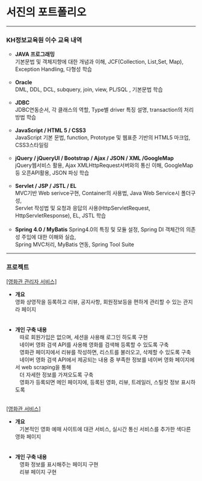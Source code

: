 <h1><strong>서진</strong>의 포트폴리오</h1>
<hr>
<h3>KH정보교육원 이수 교육 내역</h3>
<ul>
  <li style="list-style-type:circle"><strong>JAVA 프로그래밍</strong><br>
기본문법 및 객체지향에 대한 개념과 이해, JCF(Collection, List,Set, Map), Exception Handling, 다형성 학습</li><br>
  <li style="list-style-type:circle"><strong>Oracle</strong><br>
DML, DDL, DCL, subquery, join, view, PL/SQL , 기본문법 학습</li><br>
  <li style="list-style-type:circle"><strong>JDBC</strong><br>
JDBC연동순서, 각 클래스의 역할, Type별 driver 특징 설명, transaction의 처리방법 학습</li><br>
  <li style="list-style-type:circle"><strong>JavaScript / HTML 5 / CSS3</strong><br>
 JavaScript 기본 문법, function, Prototype 및 웹표준 기반의 HTML5 마크업, CSS3스타일링</li><br>
  <li style="list-style-type:circle"><strong>jQuery / jQueryUI / Bootstrap / Ajax / JSON / XML /GoogleMap</strong><br>
 jQuery웹서비스 활용, Ajax XMLHttpRequest서버와의 통신 이해, GoogleMap등 오픈API활용, JSON 파싱 학습</li><br>
  <li style="list-style-type:circle"><strong>Servlet / JSP / JSTL / EL</strong><br>
MVC기반 Web serivce구현, Container의 사용법, Java Web Service시 폴더구성,<br>
Servlet 작성법 및 요청과 응답의 사용(HttpServletRequest, HttpServletResponse), EL, JSTL 학습</li><br>
  <li style="list-style-type:circle"><strong>Spring 4.0 / MyBatis</strong>
Spring4.0의 특징 및 모듈 설정, Spring DI 객체간의 의존성 주입에 대한 이해와 실습,<br>
Spring MVC처리, MyBatis 연동, Spring Tool Suite</li>
</ul>
<hr>
<h3>프로젝트</h3>
<a href="https://github.com/jonathan880523/adminMovieEro">[영화관 관리자 서비스]</a>
<ul>
  <li><strong>개요</strong><br>
    영화 상영작을 등록하고 리뷰, 공지사항, 회원정보등을 편하게 관리할 수 있는 관지라 페이지</li><br>
  <li><strong>개인 구축 내용</strong><br>
    따로 회원가입은 없으며, 세션을 사용해 로그인 하도록 구현<br>
    네이버 영화 검색 API를 사용해 영화를 검색해 등록할 수 있도록 구축<br>
    영화관 페이지에서 리뷰를 작성하면, 리스트를 불러오고, 삭제할 수 있도록 구축<br>
    네이버 영화 검색 API에서 제공되는 내용 중 부족한 정보를 네이버 영화 페이지에서 web scraping을 통해<br>
    더 자세한 정보를 가져오도록 구축<br>
    영화가 등록되면 메인 페이지에, 등록된 영화, 리뷰, 트레일러, 스틸컷 정보 표시하도록 
  </li><br>
</ul>
<a href="https://github.com/jonathan880523/movieEro">[영화관 서비스]</a>
<ul>
  <li><strong>개요</strong><br>
    기본적인 영화 예매 사이트에 대관 서비스, 실시간 통신 서비스를 추가한 색다른 영화 페이지</li><br>
  <li><strong>개인 구축 내용</strong><br>
    영화 정보를 표시해주는 페이지 구현<br>
    리뷰 페이지 구현<br>
  </li><br>
</ul>
